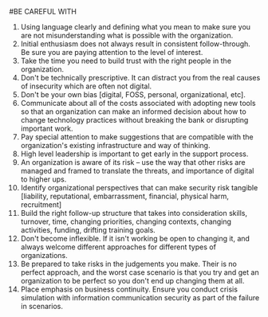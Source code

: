 #BE CAREFUL WITH
1. Using language clearly and defining what you mean to make sure you are not misunderstanding what is possible with the organization.
2. Initial enthusiasm does not always result in consistent follow-through. Be sure you are paying attention to the level of interest.
3. Take the time you need to build trust with the right people in the organization.
4. Don't be technically prescriptive. It can distract you from the real causes of insecurity which are often not digital.
5. Don't be your own bias [digital, FOSS, personal, organizational, etc].
6. Communicate about all of the costs associated with adopting new tools so that an organization can make an informed decision about how to change technology practices without breaking the bank or disrupting important work.
7. Pay special attention to make suggestions that are compatible with the organization's existing infrastructure and way of thinking.
8. High level leadership is important to get early in the support process.
9. An organization is aware of its risk – use the way that other risks are managed and framed to translate the threats, and importance of digital to higher ups.
10. Identify organizational perspectives that can make security risk tangible [liability, reputational, embarrassment, financial, physical harm, recruitment]
11. Build the right follow-up structure that takes into consideration skills, turnover, time, changing priorities, changing contexts, changing activities, funding, drifting training goals.
12. Don't become inflexible. If it isn't working be open to changing it, and always welcome different approaches for different types of organizations.
13. Be prepared to take risks in the judgements you make. Their is no perfect approach, and the worst case scenario is that you try and get an organization to be perfect so you don't end up changing them at all.
14. Place emphasis on business continuity. Ensure you conduct crisis simulation with information communication security as part of the failure in scenarios.
